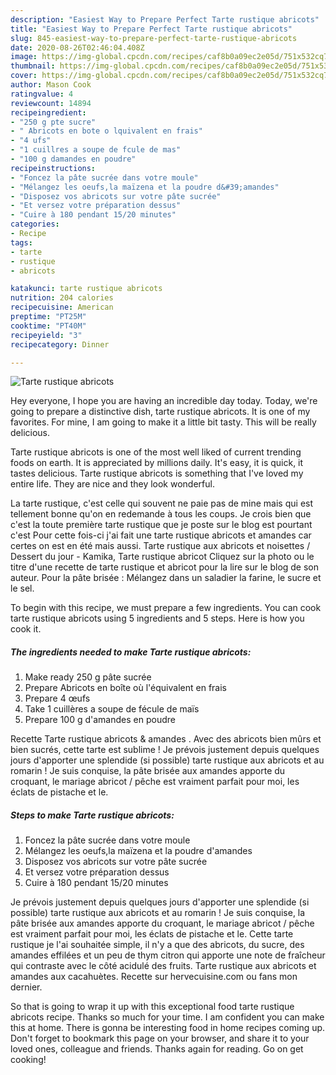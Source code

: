 ```yaml
---
description: "Easiest Way to Prepare Perfect Tarte rustique abricots"
title: "Easiest Way to Prepare Perfect Tarte rustique abricots"
slug: 845-easiest-way-to-prepare-perfect-tarte-rustique-abricots
date: 2020-08-26T02:46:04.408Z
image: https://img-global.cpcdn.com/recipes/caf8b0a09ec2e05d/751x532cq70/tarte-rustique-abricots-photo-principale-de-la-recette.jpg
thumbnail: https://img-global.cpcdn.com/recipes/caf8b0a09ec2e05d/751x532cq70/tarte-rustique-abricots-photo-principale-de-la-recette.jpg
cover: https://img-global.cpcdn.com/recipes/caf8b0a09ec2e05d/751x532cq70/tarte-rustique-abricots-photo-principale-de-la-recette.jpg
author: Mason Cook
ratingvalue: 4
reviewcount: 14894
recipeingredient:
- "250 g pte sucre"
- " Abricots en bote o lquivalent en frais"
- "4 ufs"
- "1 cuillres a soupe de fcule de mas"
- "100 g damandes en poudre"
recipeinstructions:
- "Foncez la pâte sucrée dans votre moule"
- "Mélangez les oeufs,la maïzena et la poudre d&#39;amandes"
- "Disposez vos abricots sur votre pâte sucrée"
- "Et versez votre préparation dessus"
- "Cuire à 180 pendant 15/20 minutes"
categories:
- Recipe
tags:
- tarte
- rustique
- abricots

katakunci: tarte rustique abricots 
nutrition: 204 calories
recipecuisine: American
preptime: "PT25M"
cooktime: "PT40M"
recipeyield: "3"
recipecategory: Dinner

---
```



![Tarte rustique abricots](https://img-global.cpcdn.com/recipes/caf8b0a09ec2e05d/751x532cq70/tarte-rustique-abricots-photo-principale-de-la-recette.jpg)

Hey everyone, I hope you are having an incredible day today. Today, we're going to prepare a distinctive dish, tarte rustique abricots. It is one of my favorites. For mine, I am going to make it a little bit tasty. This will be really delicious.

Tarte rustique abricots is one of the most well liked of current trending foods on earth. It is appreciated by millions daily. It's easy, it is quick, it tastes delicious. Tarte rustique abricots is something that I've loved my entire life. They are nice and they look wonderful.

La tarte rustique, c&#39;est celle qui souvent ne paie pas de mine mais qui est tellement bonne qu&#39;on en redemande à tous les coups. Je crois bien que c&#39;est la toute première tarte rustique que je poste sur le blog est pourtant c&#39;est Pour cette fois-ci j&#39;ai fait une tarte rustique abricots et amandes car certes on est en été mais aussi. Tarte rustique aux abricots et noisettes / Dessert du jour - Kamika, Tarte rustique abricot Cliquez sur la photo ou le titre d&#39;une recette de tarte rustique et abricot pour la lire sur le blog de son auteur. Pour la pâte brisée : Mélangez dans un saladier la farine, le sucre et le sel.


To begin with this recipe, we must prepare a few ingredients. You can cook tarte rustique abricots using 5 ingredients and 5 steps. Here is how you cook it.

<!--inarticleads1-->

##### The ingredients needed to make Tarte rustique abricots:

1. Make ready 250 g pâte sucrée
1. Prepare  Abricots en boîte où l&#39;équivalent en frais
1. Prepare 4 œufs
1. Take 1 cuillères a soupe de fécule de maïs
1. Prepare 100 g d&#39;amandes en poudre


Recette Tarte rustique  abricots &amp; amandes . Avec des abricots bien mûrs et bien sucrés, cette tarte est sublime ! Je prévois justement depuis quelques jours d&#39;apporter une splendide (si possible) tarte rustique aux abricots et au romarin ! Je suis conquise, la pâte brisée aux amandes apporte du croquant, le mariage abricot / pêche est vraiment parfait pour moi, les éclats de pistache et le. 

<!--inarticleads2-->

##### Steps to make Tarte rustique abricots:

1. Foncez la pâte sucrée dans votre moule
1. Mélangez les oeufs,la maïzena et la poudre d&#39;amandes
1. Disposez vos abricots sur votre pâte sucrée
1. Et versez votre préparation dessus
1. Cuire à 180 pendant 15/20 minutes


Je prévois justement depuis quelques jours d&#39;apporter une splendide (si possible) tarte rustique aux abricots et au romarin ! Je suis conquise, la pâte brisée aux amandes apporte du croquant, le mariage abricot / pêche est vraiment parfait pour moi, les éclats de pistache et le. Cette tarte rustique je l&#39;ai souhaitée simple, il n&#39;y a que des abricots, du sucre, des amandes effilées et un peu de thym citron qui apporte une note de fraîcheur qui contraste avec le côté acidulé des fruits. Tarte rustique aux abricots et amandes aux cacahuètes. Recette sur hervecuisine.com ou fans mon dernier. 

So that is going to wrap it up with this exceptional food tarte rustique abricots recipe. Thanks so much for your time. I am confident you can make this at home. There is gonna be interesting food in home recipes coming up. Don't forget to bookmark this page on your browser, and share it to your loved ones, colleague and friends. Thanks again for reading. Go on get cooking!

